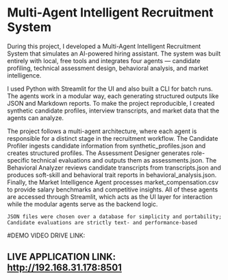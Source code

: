 # Multi-Agent Intelligent Recruitment System 

During this project, I developed a Multi-Agent Intelligent Recruitment System that simulates an AI-powered hiring assistant. The system was built entirely with local, free tools and integrates four agents — candidate profiling, technical assessment design, behavioral analysis, and market intelligence.

I used Python with Streamlit for the UI and also built a CLI for batch runs. The agents work in a modular way, each generating structured outputs like JSON and Markdown reports. To make the project reproducible, I created synthetic candidate profiles, interview transcripts, and market data that the agents can analyze.

The project follows a multi-agent architecture, where each agent is responsible for a distinct stage in the recruitment workflow. The Candidate Profiler ingests candidate information from synthetic_profiles.json and creates structured profiles. The Assessment Designer generates role-specific technical evaluations and outputs them as assessments.json. The Behavioral Analyzer reviews candidate transcripts from transcripts.json and produces soft-skill and behavioral trait reports in behavioral_analysis.json. Finally, the Market Intelligence Agent processes market_compensation.csv to provide salary benchmarks and competitive insights. All of these agents are accessed through Streamlit, which acts as the UI layer for interaction while the modular agents serve as the backend logic.

    JSON files were chosen over a database for simplicity and portability;
    Candidate evaluations are strictly text- and performance-based


#DEMO VIDEO DRIVE LINK: 

## LIVE APPLICATION LINK: http://192.168.31.178:8501
